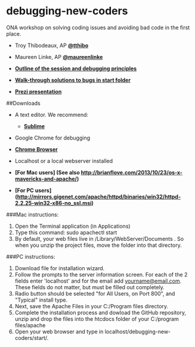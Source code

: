 debugging-new-coders
====================
ONA workshop  on solving coding issues and avoiding bad code in the first place.

* Troy Thibodeaux, AP
   **[@tthibo](http://www.twitter.com/@tthibo)**
  
* Maureen Linke, AP
   **[@maureenlinke](http://www.twitter.com/maureenlinke)**


* **[Outline of the session and debugging principles](https://docs.google.com/document/d/1dhs7u3XIbSVzG4UI5NQXrYKmDvdjylPnKo5hM8uux7M/pub)**

* **[Walk-through solutions to bugs in start folder](https://docs.google.com/document/d/1swEmFC3DdL-uy-7_6S5CVsHebTDU1WoU-23F2Z5iQak/pub)**
* **[Prezi presentation](http://prezi.com/anatunvtf07u/debugging-for-new-coders/)**


##Downloads
* A text editor. We recommend:
  * **[Sublime](http://www.sublimetext.com/download)**
  
* Google Chrome for debugging
 * **[Chrome Browser](https://www.google.com/chrome/browser/)**
  
* Localhost or a local webserver installed
 * **[For Mac users] (See also http://brianflove.com/2013/10/23/os-x-mavericks-and-apache/)**
 * **[For PC users] (http://mirrors.gigenet.com/apache/httpd/binaries/win32/httpd-2.2.25-win32-x86-no_ssl.msi)**

 ###Mac instructions: 
1. Open the Terminal application (in Applications)
2. Type this command: sudo apachectl start
3. By default, your web files live in /Library/WebServer/Documents . So when you unzip the project files, move the folder into that directory.
 
 ###PC instructions:
1. Download file for installation wizard.
2. Follow the prompts to the server information screen. For each of the 2 fields enter 'localhost' and for the email add yourname@email.com. These fields do not matter, but must be filled out completely.
3. Radio button should be selected "for All Users, on Port 800", and "Typical" install type.
4. Next, save the Apache Files in your C:/Program files directory.
5.   Complete the installation process and dowload the GitHub repository, unzip and drop the files into the htcdocs folder of your C:/program files/apache
6.   Open your web browser and type in localhost/debugging-new-coders/start/. 


